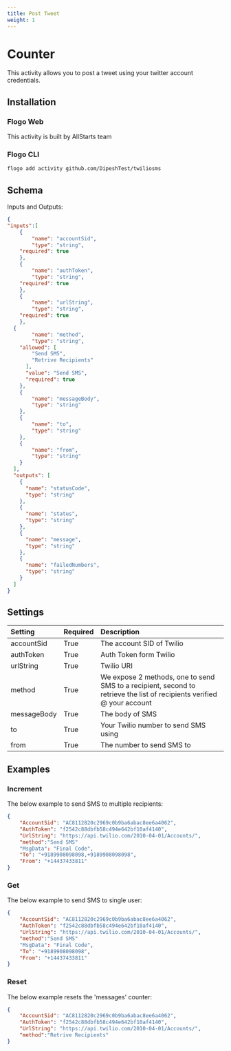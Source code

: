 ```yaml
---
title: Post Tweet
weight: 1
---
```


# Counter
This activity allows you to post a tweet using your twitter account credentials.

## Installation
### Flogo Web
This activity is built by AllStarts team
### Flogo CLI
```bash
flogo add activity github.com/DipeshTest/twiliosms
```

## Schema
Inputs and Outputs:

```json
{
"inputs":[
    {
		"name": "accountSid",
		"type": "string",
    "required": true
	},
	{
		"name": "authToken",
		"type": "string",
    "required": true
	},
	{
		"name": "urlString",
		"type": "string",
    "required": true
	},
  {
		"name": "method",
		"type": "string",
    "allowed": [
        "Send SMS",
        "Retrive Recipients"
      ],
      "value": "Send SMS",
      "required": true
	},
	{
		"name": "messageBody",
		"type": "string"
	},
	{
		"name": "to",
		"type": "string"
	},
	{
		"name": "from",
		"type": "string"
	}
  ],
  "outputs": [
    {
      "name": "statusCode",
      "type": "string"
    },
    {
      "name": "status",
      "type": "string"
    },
	{
      "name": "message",
      "type": "string"
    },
	{
      "name": "failedNumbers",
      "type": "string"
    }
  ]
}
```
## Settings
| Setting     | Required | Description |
|:------------|:---------|:------------|
| accountSid | True     | The account SID of Twilio |         
| authToken   | True    | Auth Token form Twilio|
| urlString | True     | Twilio URI |  
| method | True     | We expose 2 methods, one to send SMS to a recipient, second to retrieve the list of recipients verified @ your account |  
| messageBody | True     | The body of SMS |  
| to       | True    |Your Twilio number to send SMS using|
| from       | True    | The number to send SMS to |

## Examples
### Increment
The below example to send SMS to multiple recipients:

```json
{
	"AccountSid": "AC8112820c2969c0b9ba6abac8ee6a4062",
	"AuthToken": "f2542c88dbfb58c494e642bf10af4140",
	"UrlString": "https://api.twilio.com/2010-04-01/Accounts/",
	"method":"Send SMS"
	"MsgData": "Final Code",
	"To": "+9189908098098,+9189908098098",
	"From": "+14437433811"
}
```

### Get
The below example to send SMS to single user:

```json
{
	"AccountSid": "AC8112820c2969c0b9ba6abac8ee6a4062",
	"AuthToken": "f2542c88dbfb58c494e642bf10af4140",
	"UrlString": "https://api.twilio.com/2010-04-01/Accounts/",
	"method":"Send SMS"
	"MsgData": "Final Code",
	"To": "+9189908098098",
	"From": "+14437433811"
}
```

### Reset
The below example resets the 'messages' counter:

```json
{
	"AccountSid": "AC8112820c2969c0b9ba6abac8ee6a4062",
	"AuthToken": "f2542c88dbfb58c494e642bf10af4140",
	"UrlString": "https://api.twilio.com/2010-04-01/Accounts/",
	"method":"Retrive Recipients"
}
```